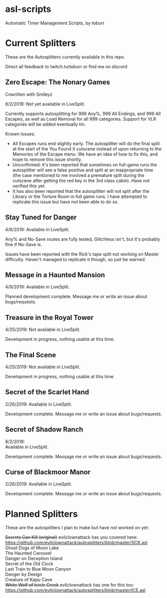# asl-scripts
Automatic Timer Management Scripts, by toburr

# Current Splitters
These are the Autosplitters currently available in this repo.

Direct all feedback to twitch.tv/toburr or find me on discord

## Zero Escape: The Nonary Games
Cowritten with Smileyz

8/2/2019:
Not yet available in LiveSplit.

Currently supports autosplitting for 999 Any%, 999 All Endings, and 999 All Escapes, as well as Load Removal for all 999 categories. Support for VLR categories will be added eventually tm.

Known Issues:
- All Escapes runs end slightly early. The autosplitter will do the final split at the start of the You Found It cutscene instead of upon returning to the Memories of the Escape menu. We have an idea of how to fix this, and hope to remove this issue shortly.
- Unconfirmed: it's been reported that sometimes on full-game runs the autosplitter will see a false positive and split at an inappropriate time (the case mentioned to me involved a premature split during the cutscene after getting the red key in the 3rd class cabin). Have not verified this yet.
- It has also been reported that the autosplitter will not split after the Library or the Torture Room in full game runs. I have attempted to replicate this issue but have not been able to do so.

## Stay Tuned for Danger

4/8/2019:
Available in LiveSplit.

Any% and No-Save routes are fully tested, Glitchless isn't, but it's probably fine if No-Save is.

Issues have been reported with the Rick's tape split not working on Master difficulty. Haven't managed to replicate it though, so just be warned.

## Message in a Haunted Mansion

4/9/2019:
Available in LiveSplit.

Planned development complete. Message me or write an issue about bugs/requests.

## Treasure in the Royal Tower

4/25/2019:
Not available in LiveSplit.

Development in progress, nothing usable at this time.

## The Final Scene

4/25/2019:
Not available in LiveSplit.

Development in progress, nothing usable at this time.

## Secret of the Scarlet Hand

2/26/2019:
Available in LiveSplit.

Development complete. Message me or write an issue about bugs/requests.

## Secret of Shadow Ranch

8/2/2019:  
Available in LiveSplit.  

Development complete. Message me or write an issue about bugs/requests.  

## Curse of Blackmoor Manor

2/26/2019:
Available in LiveSplit.

Development complete. Message me or write an issue about bugs/requests.

# Planned Splitters
These are the autosplitters I plan to make but have not worked on yet:

~~Secrets Can Kill (original)~~ evilclownattack has you covered here: https://github.com/evilclownattack/autosplitters/blob/master/SCK.asl  
Ghost Dogs of Moon Lake  
The Haunted Carousel  
Danger on Deception Island  
Secret of the Old Clock  
Last Train to Blue Moon Canyon  
Danger by Design  
Creature of Kapu Cave  
~~White Wolf of Icicle Creek~~ evilclownattack has one for this too: https://github.com/evilclownattack/autosplitters/blob/master/ICE.asl
